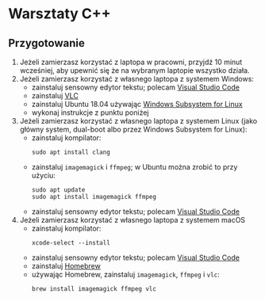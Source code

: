 # Warsztaty C++
## Przygotowanie

1. Jeżeli zamierzasz korzystać z laptopa w pracowni,
   przyjdź 10 minut wcześniej, aby upewnić się że na wybranym
   laptopie wszystko działa.
2. Jeżeli zamierzasz korzystać z własnego laptopa z systemem Windows:
    * zainstaluj sensowny edytor tekstu; polecam [Visual Studio Code](https://code.visualstudio.com/)
    * zainstaluj [VLC](https://www.videolan.org/vlc/index.pl.html)
    * zainstaluj Ubuntu 18.04 używając
      [Windows Subsystem for Linux](https://docs.microsoft.com/en-us/windows/wsl/install-win10)
    * wykonaj instrukcje z punktu poniżej
3. Jeżeli zamierzasz korzystać z własnego laptopa
   z systemem Linux (jako główny system, dual-boot albo przez
   Windows Subsystem for Linux):
    * zainstaluj kompilator:
        ```
        sudo apt install clang
        ```
    * zainstaluj `imagemagick` i `ffmpeg`; w Ubuntu można zrobić
      to przy użyciu:
        ```
        sudo apt update
        sudo apt install imagemagick ffmpeg
        ```
    * zainstaluj sensowny edytor tekstu; polecam [Visual Studio Code](https://code.visualstudio.com/)
4. Jeżeli zamierzasz korzystać z własnego laptopa z systemem macOS
    * zainstaluj kompilator:
      ```
      xcode-select --install
      ```
    * zainstaluj sensowny edytor tekstu; polecam [Visual Studio Code](https://code.visualstudio.com/)
    * zainstaluj [Homebrew](https://brew.sh/index_pl)
    * używając Homebrew, zainstaluj `imagemagick`, `ffmpeg` i `vlc`:
      ```
      brew install imagemagick ffmpeg vlc
      ```
